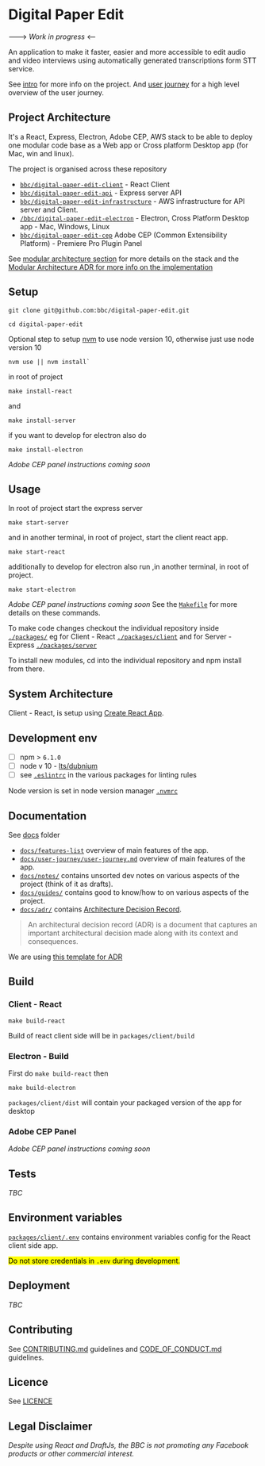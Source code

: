 # Digital Paper Edit

---> _Work in progress_ <--

An application to make it faster, easier and more accessible to edit audio and video interviews using automatically generated transcriptions form STT service.

See [intro](./docs/intro.md) for more info on the project. And [user journey](./docs/guides/user-journey/user-journey.md) for a high level overview of the user journey.

## Project Architecture 

It's a React, Express, Electron, Adobe CEP, AWS stack to be able to deploy one modular code base as a Web app or Cross platform Desktop app (for Mac, win and linux).

The project is organised across these repository 

- [`bbc/digital-paper-edit-client`](https://github.com/bbc/digital-paper-edit-client) - React Client 
- [`bbc/digital-paper-edit-api`](https://github.com/bbc/digital-paper-edit-api) - Express server API
- [`bbc/digital-paper-edit-infrastructure`](https://github.com/bbc/digital-paper-edit-infrastructure) - AWS infrastructure for API server and Client.
- [`/bbc/digital-paper-edit-electron`](https://github.com/bbc/digital-paper-edit-electron) - Electron, Cross Platform Desktop app - Mac, Windows, Linux
- [`bbc/digital-paper-edit-cep`](https://github.com/bbc/digital-paper-edit-cep) Adobe CEP (Common Extensibility Platform) - Premiere Pro Plugin Panel

See [modular architecture section](./docs/guides/modular-architecture.md) for more details on the stack and the [Modular Architecture ADR for more info on the implementation](https://github.com/bbc/digital-paper-edit-client/blob/master/docs/ADR/2019-05-09-modular-architecture.md)


## Setup

<!-- _stack - optional_

_How to build and run the code/app_ -->


```
git clone git@github.com:bbc/digital-paper-edit.git
```

```
cd digital-paper-edit
```

Optional step to setup [nvm](https://github.com/nvm-sh/nvm) to use node version 10, otherwise just use node version 10
```
nvm use || nvm install`
```

in root of project
```
make install-react
```

and 
```
make install-server
```

if you want to develop for electron also do 
```
make install-electron
```

_Adobe CEP panel instructions coming soon_

## Usage

<!-- `cd` into the individual repository inside [`./packages`](./packages) and npm start, or see respective README and package.json for how deal with each. -->


In root of project start the express server

```
make start-server
```

and in another terminal, in root of project, start the client react app.
```
make start-react
```

additionally to develop for electron also run ,in another terminal, in root of project.

```
make start-electron
```


_Adobe CEP panel instructions coming soon_
See the [`Makefile`](./Makefile) for more details on these commands.


To make code changes checkout the individual repository inside [`./packages/`](./packages)
eg for Client - React [`./packages/client`](./packages/client)
and for Server - Express [`./packages/server`](./packages/server)

To install new modules, cd into the individual repository and npm install from there.


## System Architecture

Client - React, is setup using [Create React App](https://facebook.github.io/create-react-app/docs/getting-started).

## Development env

<!--
 _How to run the development environment_

_Coding style convention ref optional, eg which linter to use_

_Linting, github pre-push hook - optional_ -->

- [ ] npm > `6.1.0`
- [ ] node v 10 - [lts/dubnium](https://scotch.io/tutorials/whats-new-in-node-10-dubnium)
- [ ] see [`.eslintrc`](./.eslintrc) in the various packages for linting rules

Node version is set in node version manager [`.nvmrc`](https://github.com/creationix/nvm#nvmrc)

<!-- TODO: Setup eslint in express server -->

## Documentation

See [docs](./docs) folder 

- [`docs/features-list`](./docs/features-list.md) overview of main features of the app.
- [`docs/user-journey/user-journey.md`](./docs/user-journey/user-journey.md) overview of main features of the app.
- [`docs/notes/`](./docs/notes/) contains unsorted dev notes on various aspects of the project (think of it as drafts).
- [`docs/guides/`](./docs/guides/) contains good to know/how to on various aspects of the project.
- [`docs/adr/`](./docs/adr/) contains [Architecture Decision Record](https://github.com/joelparkerhenderson/architecture_decision_record).

> An architectural decision record (ADR) is a document that captures an important architectural decision made along with its context and consequences.

We are using [this template for ADR](https://gist.github.com/iaincollins/92923cc2c309c2751aea6f1b34b31d95)
<!-- 
[There also QA testing docs](./docs/qa/README.md) to manual test the component before a major release, (QA testing does not require any technical knowledge). -->


## Build

<!-- _How to run build_ -->

<!-- See README for individual packages for more details ?-->

### Client - React 

```
make build-react
```

Build of react client side will be in `packages/client/build`


### Electron - Build
First do `make build-react` then 

```
make build-electron
```

`packages/client/dist` will contain your packaged version of the app for desktop

### Adobe CEP Panel 

_Adobe CEP panel instructions coming soon_

## Tests

<!-- _How to carry out tests_ -->

_TBC_

<!-- Test coverage using [`jest`](https://jestjs.io/), to run tests

```
npm run test
```

During development you can use

```
npm run test:watch
``` -->

<!-- See README for individual packages for more details -->


<!-- ## Travis CI

On commit this repo uses the [.travis.yml](./.travis.yml) config tu run the automated test on [travis CI](https://travis-ci.org/bbc/react-transcript-editor). -->

## Environment variables

[`packages/client/.env`](./packages/client/.env) contains environment variables config for the React client side app.

<mark>Do not store credentials in `.env` during development.</mark>

## Deployment

<!-- _How to deploy the code/app into test/staging/production_ -->

_TBC_

<!-- See README for individual packages for more details -->

## Contributing

See [CONTRIBUTING.md](./CONTRIBUTING.md) guidelines and [CODE_OF_CONDUCT.md](./CODE_OF_CONDUCT.md) guidelines.

## Licence
<!-- mention MIT Licence -->
See [LICENCE](./LICENCE.md)

## Legal Disclaimer

_Despite using React and DraftJs, the BBC is not promoting any Facebook products or other commercial interest._


